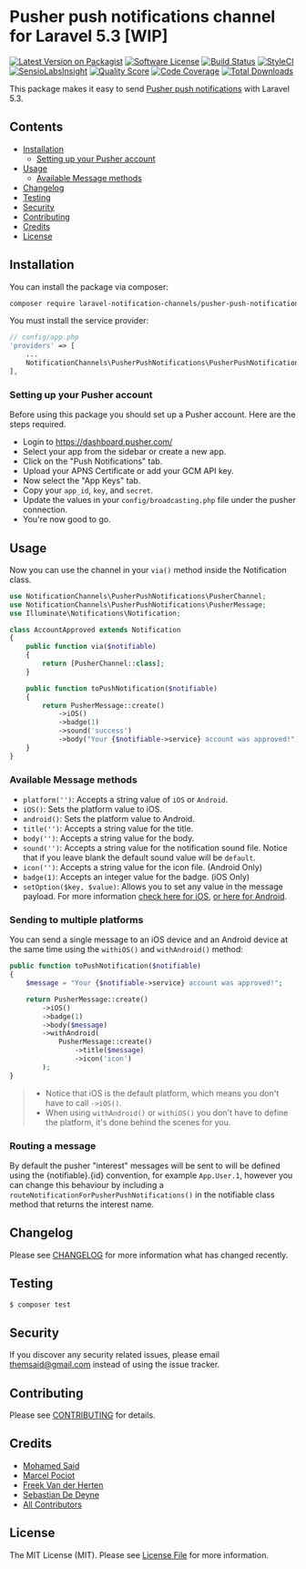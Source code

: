 # Pusher push notifications channel for Laravel 5.3 [WIP]

[![Latest Version on Packagist](https://img.shields.io/packagist/v/laravel-notification-channels/pusher-push-notifications.svg?style=flat-square)](https://packagist.org/packages/laravel-notification-channels/pusher-push-notifications)
[![Software License](https://img.shields.io/badge/license-MIT-brightgreen.svg?style=flat-square)](LICENSE.md)
[![Build Status](https://img.shields.io/travis/laravel-notification-channels/pusher-push-notifications/master.svg?style=flat-square)](https://travis-ci.org/laravel-notification-channels/pusher-push-notifications)
[![StyleCI](https://styleci.io/repos/65379321/shield)](https://styleci.io/repos/65379321)
[![SensioLabsInsight](https://img.shields.io/sensiolabs/i/9015691f-130d-4fca-8710-72a010abc684.svg?style=flat-square)](https://insight.sensiolabs.com/projects/9015691f-130d-4fca-8710-72a010abc684)
[![Quality Score](https://img.shields.io/scrutinizer/g/laravel-notification-channels/pusher-push-notifications.svg?style=flat-square)](https://scrutinizer-ci.com/g/laravel-notification-channels/pusher-push-notifications)
[![Code Coverage](https://img.shields.io/scrutinizer/coverage/g/laravel-notification-channels/pusher-push-notifications/master.svg?style=flat-square)](https://scrutinizer-ci.com/g/laravel-notification-channels/pusher-push-notifications/?branch=master)
[![Total Downloads](https://img.shields.io/packagist/dt/laravel-notification-channels/pusher-push-notifications.svg?style=flat-square)](https://packagist.org/packages/laravel-notification-channels/pusher-push-notifications)

This package makes it easy to send [Pusher push notifications](https://pusher.com/docs/push_notifications) with Laravel 5.3.

## Contents

- [Installation](#installation)
	- [Setting up your Pusher account](#setting-up-your-pusher-account)
- [Usage](#usage)
	- [Available Message methods](#available-message-methods)
- [Changelog](#changelog)
- [Testing](#testing)
- [Security](#security)
- [Contributing](#contributing)
- [Credits](#credits)
- [License](#license)


## Installation

You can install the package via composer:

``` bash
composer require laravel-notification-channels/pusher-push-notifications
```

You must install the service provider:

```php
// config/app.php
'providers' => [
    ...
    NotificationChannels\PusherPushNotifications\PusherPushNotificationsServiceProvider::class,
],
```

### Setting up your Pusher account

Before using this package you should set up a Pusher account. Here are the steps required.

- Login to https://dashboard.pusher.com/
- Select your app from the sidebar or create a new app.
- Click on the "Push Notifications" tab.
- Upload your APNS Certificate or add your GCM API key.
- Now select the "App Keys" tab.
- Copy your `app_id`, `key`, and `secret`.
- Update the values in your `config/broadcasting.php` file under the pusher connection.
- You're now good to go.

## Usage

Now you can use the channel in your `via()` method inside the Notification class.

``` php
use NotificationChannels\PusherPushNotifications\PusherChannel;
use NotificationChannels\PusherPushNotifications\PusherMessage;
use Illuminate\Notifications\Notification;

class AccountApproved extends Notification
{
    public function via($notifiable)
    {
        return [PusherChannel::class];
    }

    public function toPushNotification($notifiable)
    {
        return PusherMessage::create()
            ->iOS()
            ->badge(1)
            ->sound('success')
            ->body("Your {$notifiable->service} account was approved!");
    }
}
```

### Available Message methods

- `platform('')`: Accepts a string value of `iOS` or `Android`.
- `iOS()`: Sets the platform value to iOS.
- `android()`: Sets the platform value to Android.
- `title('')`: Accepts a string value for the title.
- `body('')`: Accepts a string value for the body.
- `sound('')`: Accepts a string value for the notification sound file. Notice that if you leave blank the default sound value will be `default`.
- `icon('')`: Accepts a string value for the icon file. (Android Only)
- `badge(1)`: Accepts an integer value for the badge. (iOS Only)
- `setOption($key, $value)`: Allows you to set any value in the message payload. For more information [check here for iOS](https://pusher.com/docs/push_notifications/ios/server), [or here for Android](https://pusher.com/docs/push_notifications/android/server).

### Sending to multiple platforms

You can send a single message to an iOS device and an Android device at the same time using the `withiOS()` and `withAndroid()` method:

```php
public function toPushNotification($notifiable)
{
    $message = "Your {$notifiable->service} account was approved!";

    return PusherMessage::create()
        ->iOS()
        ->badge(1)
        ->body($message)
        ->withAndroid(
            PusherMessage::create()
                ->title($message)
                ->icon('icon')
        );
}
```

> - Notice that iOS is the default platform, which means you don't have to call `->iOS()`.
> - When using `withAndroid()` or `withiOS()` you don't have to define the platform, it's done behind the scenes for you.

### Routing a message

By default the pusher "interest" messages will be sent to will be defined using the {notifiable}.{id} convention, for example `App.User.1`, however you can change this behaviour by including a `routeNotificationForPusherPushNotifications()` in the notifiable class method that returns the interest name.

## Changelog

Please see [CHANGELOG](CHANGELOG.md) for more information what has changed recently.

## Testing

``` bash
$ composer test
```

## Security

If you discover any security related issues, please email themsaid@gmail.com instead of using the issue tracker.

## Contributing

Please see [CONTRIBUTING](CONTRIBUTING.md) for details.

## Credits

- [Mohamed Said](https://github.com/themsaid)
- [Marcel Pociot](https://github.com/mpociot)
- [Freek Van der Herten](https://github.com/freekmurze)
- [Sebastian De Deyne](https://github.com/sebastiandedeyne)
- [All Contributors](../../contributors)

## License

The MIT License (MIT). Please see [License File](LICENSE.md) for more information.
